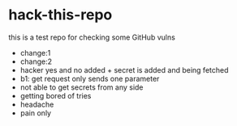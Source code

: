 # hack-this-repo
this is a test repo for checking some GitHub vulns

- change:1
- change:2
- hacker yes and no added + secret is added and being fetched
- b1: get request only sends one parameter
- not able to get secrets from any side
- getting bored of tries
- headache
- pain only

